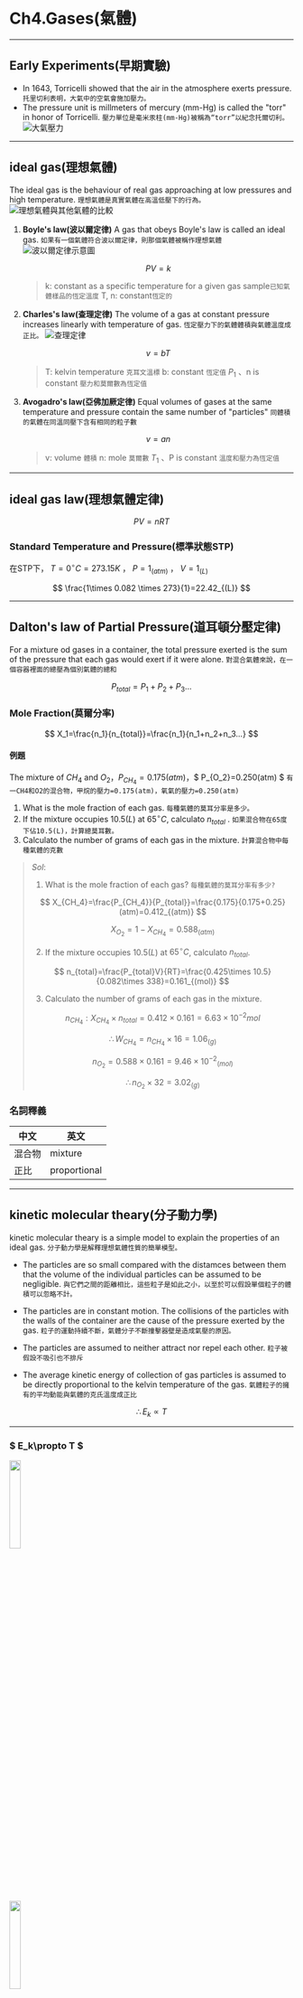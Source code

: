 # Ch4.Gases(氣體)

---

## Early Experiments(早期實驗)

* In 1643, Torricelli showed that the air in the atmosphere exerts pressure.
  `托里切利表明，大氣中的空氣會施加壓力。`
* The pressure unit is millmeters of mercury (mm-Hg) is called the "torr" in honor of Torricelli.
`壓力單位是毫米汞柱(mm-Hg)被稱為“torr”以紀念托爾切利。`
![大氣壓力](./Pictrue/2022-10-09-13-26-47.png)

---

## ideal gas(理想氣體)

The ideal gas is the behaviour of real gas approaching at low pressures and high temperature.
`理想氣體是真實氣體在高溫低壓下的行為。`
![理想氣體與其他氣體的比較](./Pictrue/2022-10-09-13-53-01.png)

1. **Boyle's law(波以爾定律)**
   A gas that obeys Boyle's law is called an ideal gas.
   `如果有一個氣體符合波以爾定律，則那個氣體被稱作理想氣體`
![波以爾定律示意圖](./Pictrue/2022-10-09-13-40-28.png)

   $$ PV=k $$

   > k: constant as a specific temperature for a given gas sample`已知氣體樣品的恆定溫度`
   > T, n: constant`恆定的`

2. **Charles's law(查理定律)**
   The volume of a gas at constant pressure increases linearly with temperature of gas.
   `恆定壓力下的氣體體積與氣體溫度成正比。`
![查理定律](./Pictrue/2022-10-09-14-05-12.png)

   $$ v=bT $$

   > T: kelvin temperature `克耳文溫標`
   > b: constant `恆定值`
   > $P_1$ 、n is constant `壓力和莫爾數為恆定值`

3. **Avogadro's law(亞佛加厥定律)**
   Equal volumes of gases at the same temperature and pressure contain the same number of "particles"
  `同體積的氣體在同溫同壓下含有相同的粒子數`

   $$ v=an $$

   > v: volume `體積`
   > n: mole `莫爾數`
   > $T_1$ 、P is constant `溫度和壓力為恆定值`

---

## ideal gas law(理想氣體定律)

$$ PV=nRT $$

### Standard Temperature and Pressure(標準狀態STP)

在STP下， $T=0^{\circ}C=273.15K$ ， $P=1_{(atm)}$ ， $V=1_{(L)}$

$$ \frac{1\times 0.082 \times 273}{1}=22.42_{(L)} $$

---

## Dalton's law of Partial Pressure(道耳頓分壓定律)

For a mixture od gases in a container, the total pressure exerted is the sum of the pressure that each gas would exert if it were alone.
`對混合氣體來說，在一個容器裡面的總壓為個別氣體的總和`

$$ P_{total}=P_1+P_2+P_3... $$

### Mole Fraction(莫爾分率)

$$ X_1=\frac{n_1}{n_{total}}=\frac{n_1}{n_1+n_2+n_3...} $$

#### 例題

The mixture of $CH_4$ and $O_2$，$P_{CH_4}=0.175(atm)$，$ P_{O_2}=0.250(atm) $
`有一CH4和O2的混合物，甲烷的壓力=0.175(atm)，氧氣的壓力=0.250(atm)`

1. What is the mole fraction of each gas.
   `每種氣體的莫耳分率是多少。`
2. If the mixture occupies $10.5(L)$ at $65^{\circ}C$, calculato $n_{total}$ .
   `如果混合物在65度下佔10.5(L)，計算總莫耳數。`
3. Calculato the number of grams of each gas in the mixture.
   `計算混合物中每種氣體的克數`

> $Sol:$
>
> 1. What is the mole fraction of each gas?
>    `每種氣體的莫耳分率有多少?`
>
> $$ X_{CH_4}=\frac{P_{CH_4}}{P_{total}}=\frac{0.175}{0.175+0.25}(atm)=0.412_{(atm)} $$
>
> $$ X_{O_2}=1-X_{CH_4}=0.588_{(atm)} $$
>
> 2. If the mixture occupies $10.5(L)$ at $65^{\circ}C$, calculato $n_{total}$.
>
> $$ n_{total}=\frac{P_{total}V}{RT}=\frac{0.425\times 10.5}{0.082\times 338}=0.161_{(mol)} $$
>
> 3. Calculato the number of grams of each gas in the mixture.
>
> $$ n_{CH_4}:X_{CH_4}\times n_{total}=0.412\times 0.161= 6.63\times 10^{-2}mol $$
>
> $$ \therefore W_{CH_4}=n_{CH_4}\times 16=1.06_{(g)} $$
>
> $$ n_{O_2}=0.588\times 0.161=9.46\times {10^{-2}}_{(mol)} $$
>
> $$ \therefore n_{O_2}\times 32=3.02_{(g)} $$

### 名詞釋義

| 中文   | 英文         |
| ------ | ------------ |
| 混合物 | mixture      |
| 正比   | proportional |

---

## kinetic molecular theary(分子動力學)

kinetic molecular theary is a simple model to explain the properties of an ideal gas.
`分子動力學是解釋理想氣體性質的簡單模型。`

* The particles are so small compared with the distamces between them that the volume of the individual particles can be assumed to be negligible.
  `與它們之間的距離相比，這些粒子是如此之小，以至於可以假設單個粒子的體積可以忽略不計。`

* The particles are in constant motion. The collisions of the particles with the walls of the container are the cause of the pressure exerted by the gas.
  `粒子的運動持續不斷，氣體分子不斷撞擊器壁是造成氣壓的原因。`

* The particles are assumed to neither attract nor repel each other.
  `粒子被假設不吸引也不排斥`

* The average kinetic energy of collection of gas particles is assumed to be directly proportional to the kelvin temperature of the gas.
  `氣體粒子的擁有的平均動能與氣體的克氏溫度成正比`

$$ \therefore E_k\propto T $$

---

### $ E_k\propto T $

<div><img src=Pictrue/IMG_20221021_102157.jpg width=20% /></div>
<div><img src=Pictrue/IMG_20221021_102212.jpg width=20% /><div>
<!-- 之後再寫，這邊內容有點多 -->

### Root Mean square velocity(均方根速率)

* $\bar{u}^2:\text{the average of the square velocity}$
* $u_{rms}=\sqrt{\bar{u}^2}:\text{root mean square velocity}$

$$
K_E=N_A(\frac{1}{2}m\bar{u}^2)=\frac{3}{2}RT \\
\Rightarrow\bar{u}^2=\frac{3RT}{mN_A} \\
\Rightarrow u_{rms}=\sqrt{\bar{u}^2}=\sqrt{\frac{3RT}{mN_A}}
$$

* $u_{mp}:\text{most probable velocity}$
  > The most probable velocity mean the velocity possessed by the greatest number of gas particle.

  $$ u_{mp}=\sqrt{\frac{2k_sT}{m}}=\sqrt{\frac{2RT}{mV_A}} $$
  >
  > * $m$ :A gas particle mass
  > * $k_B$ :Boltzmann's constant
  > * $k_B=1.38\times 10^{-23}$
<!-- 待補 -->

---

## Real gas(真實氣體)

![關係圖](./Pictrue/IMG_20221021_113155.jpg)

* 左圖：Low Pressure(P) to ideal gas.
* 右圖：High Temperature(Temp.) approach to ideal gas.

### 凡得瓦方程式

$$ (P_{obs}+a(\frac{n}{V})^2)(V-nb)=nRT $$

  > $(P_{obs}+a(\frac{n}{V})^2)$ :Corrected pressure(ideal as attract)
  > $(V-nb)$ :Corrected volume(ideal gas don't have volume)
